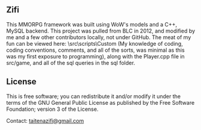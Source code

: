 Zifi
-------
This MMORPG framework was built using WoW's models and a C++, MySQL backend.
This project was pulled from BLC in 2012, and modified by me and a few other contributors
locally, not under GitHub.
The meat of my fun can be viewed here: \src\scripts\Custom (My knowledge of coding,
coding conventions, comments, and all of the sorts, was minimal as this was my
first exposure to programming), along with the Player.cpp file in src/game, 
and all of the sql queries in the sql folder.

License
-------
This is free software; you can redistribute it and/or modify it 
under the terms of the GNU General Public License as published by the 
Free Software Foundation; version 3 of the License.

Contact: taitenazifi@gmail.com
